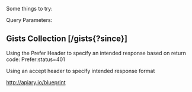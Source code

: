 Some things to try:

Query Parameters:
## Gists Collection [/gists{?since}]

Using the Prefer Header to specify an intended response based on return code:
Prefer:status=401

Using an accept header to specify intended response format

http://apiary.io/blueprint
